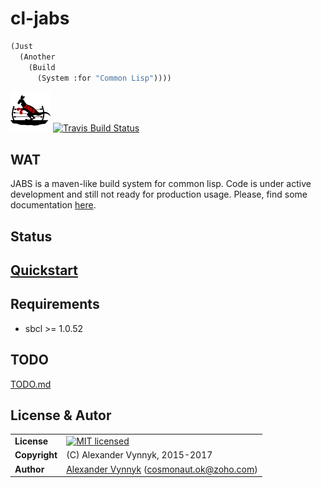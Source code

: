 # cl-jabs
```lisp
(Just
  (Another
    (Build
      (System :for "Common Lisp"))))
```
![](https://github.com/cl-jabs/cl-jabs/blob/master/share/images/JABS_64x64.png) [![Travis Build Status](https://api.travis-ci.org/cl-jabs/cl-jabs.svg?branch=master)](https://travis-ci.org/cl-jabs/cl-jabs)

## WAT
JABS is a maven-like build system for common lisp. Code is under active development and still not ready for production usage. Please, find some documentation [here](https://github.com/cl-jabs/cl-jabs/wiki).

## Status


## [Quickstart](https://github.com/cl-jabs/cl-jabs/wiki/quickstart)

## Requirements

* sbcl >= 1.0.52

## TODO

[TODO.md](./TODO.md)

## License & Autor
| | |
|:--|---|
| **License** | [![MIT licensed](https://img.shields.io/badge/license-MIT-blue.svg)](./LICENSE) |
| **Copyright** | (C) Alexander Vynnyk, 2015-2017 |
| **Author** | [Alexander Vynnyk](https://github.com/cosmonaut.ok) (<cosmonaut.ok@zoho.com>) |
